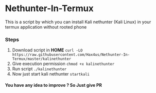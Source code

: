# Nethunter-In-Termux
This is a script by which you can install Kali nethunter (Kali Linux) in your termux application without rooted phone 
### Steps
1. Download script in **HOME** `curl -LO https://raw.githubusercontent.com/Hax4us/Nethunter-In-Termux/master/kalinethunter`
2. Give execution permission `chmod +x kalinethunter`
3. Run script `./kalinethunter`
4. Now just start kali nethunter `startkali`
#### You have any idea to improve ? So Just give PR

